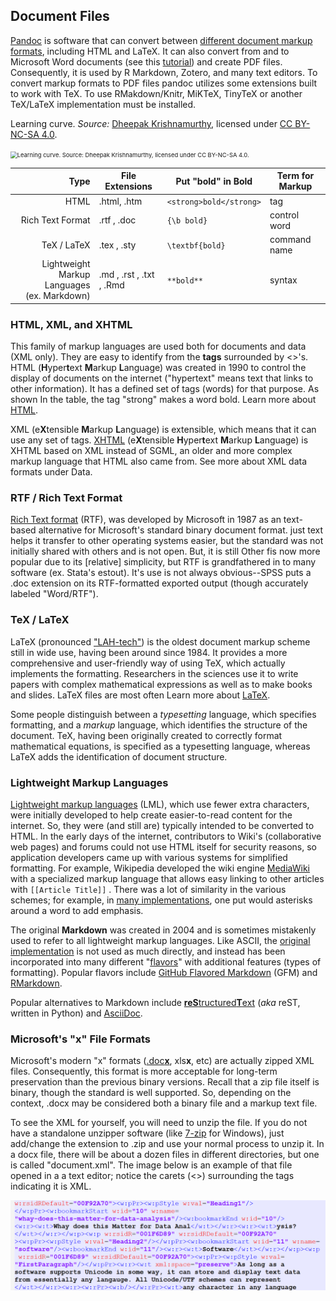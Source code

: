 ## Document Files

[Pandoc](https://pandoc.org/) is software that can convert between [different document markup formats](https://pandoc.org/), including HTML and LaTeX. It can also convert from and to Microsoft Word documents (see this [tutorial](https://programminghistorian.org/en/lessons/sustainable-authorship-in-plain-text-using-pandoc-and-markdown)) and create PDF files. Consequently, it is used by R Markdown, Zotero, and many text editors. To convert markup formats to PDF files pandoc utilizes some extensions built to work with TeX. To use RMakdown/Knitr,  MiKTeX, TinyTeX or another TeX/LaTeX implementation must be installed.



Learning curve. *Source:* [Dheepak Krishnamurthy](http://blog.kdheepak.com/writing-papers-with-markdown.html), licensed under [CC BY-NC-SA 4.0](https://creativecommons.org/licenses/by-nc-sa/4.0/).

<img src="https://hamwaves.com/markdown/images/learning_curve.png" alt="Learning curve. Source: Dheepak Krishnamurthy, licensed under CC BY-NC-SA 4.0." style="zoom: 67%;" />



|                                              Type | File Extensions          | Put "bold" in Bold      | Term for Markup |
| ------------------------------------------------: | ------------------------ | ----------------------- | --------------- |
|                                              HTML | .html, .htm              | `<strong>bold</strong>` | tag             |
|                                  Rich Text Format | .rtf , .doc              | `{\b bold}`             | control word    |
|                                       TeX / LaTeX | .tex , .sty              | `\textbf{bold}`         | command name    |
| Lightweight Markup Languages <br />(ex. Markdown) | .md , .rst , .txt , .Rmd | `**bold**`              | syntax          |

### HTML, XML, and XHTML

This family of markup languages are used both for documents and data (XML only). They are easy to identify from the **tags** surrounded by <>'s. HTML (**H**yper**t**ext **M**arkup **L**anguage) was created in 1990 to control the display of documents on the internet ("hypertext" means text that links to other information). It has a defined set of tags (words) for that purpose.  As shown In the table, the tag "strong" makes a word bold. Learn more about [HTML](https://www.w3schools.com/html/). 

XML (e**X**tensible **M**arkup **L**anguage) is extensible, which means that it can use any set of tags. [XHTML](https://www.w3schools.com/html/html_xhtml.asp) (e**X**tensible **H**yper**t**ext **M**arkup **L**anguage) is XHTML based on XML instead of SGML, an older and more complex markup language that HTML also came from. See more about XML data formats under Data.  

### RTF / Rich Text Format

[Rich Text format](https://en.wikipedia.org/wiki/Rich_Text_Format) (RTF), was developed by Microsoft in 1987 as an text-based alternative for Microsoft's standard binary document format. just text helps it transfer to other operating systems easier, but the standard was not initially shared with others and is not open. But, it is still  Other fis now more popular due to its [relative] simplicity, but RTF is grandfathered in to many software (ex. Stata's estout). It's use is not always obvious--SPSS puts a .doc extension on its RTF-formatted exported output (though accurately labeled "Word/RTF").  

### TeX / LaTeX

LaTeX (pronounced ["LAH-tech"](https://www.latex-project.org/about/)) is the oldest document markup scheme still in wide use, having been around since 1984. It provides a more comprehensive and user-friendly way of using TeX, which actually implements the formatting. Researchers in the sciences use it to write papers with complex mathematical expressions as well as to make books and slides. LaTeX files are most often Learn more about [LaTeX](https://www.andy-roberts.net/writing/latex). 

Some people distinguish between a *typesetting* language, which specifies formatting, and a *markup* language, which identifies the structure of the document. TeX, having been originally created to correctly format mathematical equations, is specified as a typesetting language, whereas LaTeX adds the identification of document structure. 

### Lightweight Markup Languages

[Lightweight markup languages](https://en.wikipedia.org/wiki/Lightweight_markup_language) (LML), which use fewer extra characters, were initially developed to help create easier-to-read content for the internet. So, they were (and still are) typically intended to be converted to HTML. In the early days of the internet, contributors to Wiki's (collaborative web pages) and forums could not use HTML itself for security reasons, so application developers came up with various systems for simplified formatting. For example, Wikipedia developed the wiki engine [MediaWiki](https://en.wikipedia.org/wiki/MediaWiki) with a specialized markup language that allows easy linking to other articles with `[[Article Title]]` . There was a lot of similarity in the various schemes; for example, in [many implementations](https://en.wikipedia.org/wiki/Lightweight_markup_language#Comparison_of_lightweight_markup_language_syntax), one put would asterisks around a word to add emphasis. 

The original **Markdown** was created in 2004 and is sometimes mistakenly used to refer to all lightweight markup languages. Like ASCII, the [original implementation](https://www.markdownguide.org/cheat-sheet/) is not used as much directly, and instead has been incorporated into many different "[flavors](https://github.com/commonmark/commonmark-spec/wiki/markdown-flavors)" with additional features (types of formatting). Popular flavors include [GitHub Flavored Markdown](https://github.github.com/gfm/) (GFM) and [RMarkdown](https://rmarkdown.rstudio.com/).  

Popular alternatives to Markdown include [**reS**tructured**T**ext](https://docutils.sourceforge.io/rst.html) (*aka* reST, written in Python) and [AsciiDoc](http://asciidoc.org/). 

### Microsoft's "x" File Formats

Microsoft's modern "x" formats ([.doc**x**](https://www.toptal.com/xml/an-informal-introduction-to-docx), xls**x**, etc) are actually zipped XML files.  Consequently, this format is more acceptable for long-term preservation than the previous binary versions.  Recall that a zip file itself is binary, though the standard is well supported. So, depending on the context, .docx may be considered both a binary file and a markup text file. 

To see the XML for yourself, you will need to unzip the file. If you do not have a standalone unzipper software (like [7-zip](https://www.7-zip.org/) for Windows), just add/change the extension to .zip and use your normal process to unzip it. In a docx file, there will be about a dozen files in different directories, but one is called "document.xml". The image below is an example of that file opened in a a text editor; notice the carets (<>) surrounding the tags indicating it is XML.

<img src="image-20200504145301410.png" alt="Image of .docx Content in XML" style="zoom: 50%;"/>

